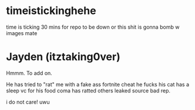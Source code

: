 # timeistickinghehe
time is ticking 30 mins for repo to be down or this shit is gonna bomb w images mate


# Jayden (itztaking0ver)

Hmmm. To add on.

He has tried to "rat" me with a fake ass fortnite cheat
he fucks his cat
has a sleep vc for his food coma
has ratted others
leaked source
bad rep.

i do not care! uwu
